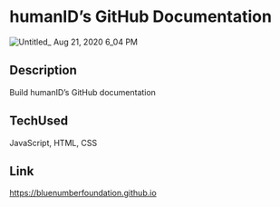 
# humanID’s GitHub Documentation

![Untitled_ Aug 21, 2020 6_04 PM](https://user-images.githubusercontent.com/52837649/90939173-f7ea7400-e3d8-11ea-958f-7feae832ae81.gif)


## Description
Build humanID’s GitHub documentation

## TechUsed
JavaScript, HTML, CSS

## Link
https://bluenumberfoundation.github.io



